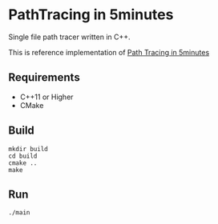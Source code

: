 # PathTracing in 5minutes

Single file path tracer written in C++.

This is reference implementation of [Path Tracing in 5minutes]()

## Requirements

* C++11 or Higher
* CMake

## Build

```
mkdir build
cd build
cmake ..
make
```

## Run

```
./main
```